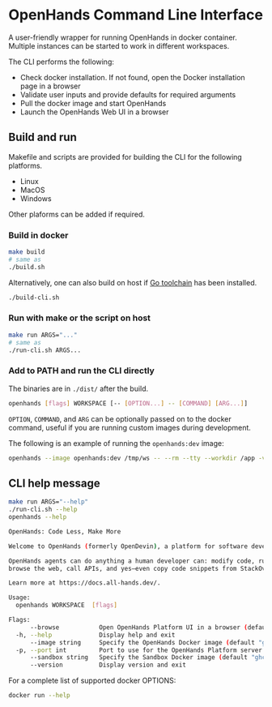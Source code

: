 # OpenHands Command Line Interface

A user-friendly wrapper for running OpenHands in docker container.
Multiple instances can be started to work in different workspaces.

The CLI performs the following:

* Check docker installation. If not found, open the Docker installation page in a browser
* Validate user inputs and provide defaults for required arguments
* Pull the docker image and start OpenHands
* Launch the OpenHands Web UI in a browser

## Build and run

Makefile and scripts are provided for building the CLI for the following platforms.

* Linux
* MacOS
* Windows

Other plaforms can be added if required.

### Build in docker

```bash
make build
# same as
./build.sh
```

Alternatively, one can also build on host if [Go toolchain](https://go.dev/doc/install) has been installed.

```bash
./build-cli.sh
```

### Run with make or the script on host

```bash
make run ARGS="..."
# same as
./run-cli.sh ARGS...
```

### Add to PATH and run the CLI directly

The binaries are in `./dist/` after the build.

```bash
openhands [flags] WORKSPACE [-- [OPTION...] -- [COMMAND] [ARG...]]
```

`OPTION`, `COMMAND`, and `ARG` can be optionally passed on to the docker command, useful if you are running custom images during development.

The following is an example of running the `openhands:dev` image:

```bash
openhands --image openhands:dev /tmp/ws -- --rm --tty --workdir /app -v $HOME/my/devin/OpenHands/:/app -e BACKEND_HOST=0.0.0.0 -e SANDBOX_API_HOSTNAME=host.docker.internal -- make run
```

## CLI help message

```bash
make run ARGS="--help"
./run-cli.sh --help
openhands --help

```

```bash
OpenHands: Code Less, Make More

Welcome to OpenHands (formerly OpenDevin), a platform for software development agents powered by AI.

OpenHands agents can do anything a human developer can: modify code, run commands,
browse the web, call APIs, and yes—even copy code snippets from StackOverflow.

Learn more at https://docs.all-hands.dev/.

Usage:
  openhands WORKSPACE  [flags]

Flags:
      --browse           Open OpenHands Platform UI in a browser (default true)
  -h, --help             Display help and exit
      --image string     Specify the OpenHands Docker image (default "ghcr.io/all-hands-ai/openhands:0.9")
  -p, --port int         Port to use for the OpenHands Platform server. default auto select
      --sandbox string   Specify the Sandbox Docker image (default "ghcr.io/all-hands-ai/runtime:0.9-nikolaik")
      --version          Display version and exit
```

For a complete list of supported docker OPTIONS:

```bash
docker run --help
```
